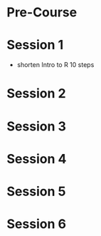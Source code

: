 # Pre-Course

# Session 1
- shorten Intro to R 10 steps
# Session 2

# Session 3

# Session 4

# Session 5

# Session 6


